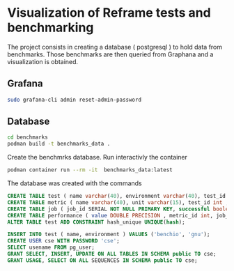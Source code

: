 
# Visualization of Reframe tests and benchmarking 

The project consists in creating a database ( postgresql ) to hold data from benchmarks. Those benchmarks are then queried from Graphana and a visualization is obtained.

## Grafana

```bash
sudo grafana-cli admin reset-admin-password
```

## Database 

```bash
cd benchmarks
podman build -t benchmarks_data .
```

Create the benchmrks database. Run interactivly the container

```bash
podman container run --rm -it  benchmarks_data:latest
```

The database was created with the commands 

```SQL
CREATE TABLE test ( name varchar(40), environment varchar(40), test_id SERIAL NOT NULL PRIMARY KEY , hash VARCHAR(20) );
CREATE TABLE metric ( name varchar(40), unit varchar(15), test_id int , CONSTRAINT testk FOREIGN KEY(test_id) REFERENCES test (test_id) ON DELETE CASCADE, metric_id SERIAL NOT NULL PRIMARY KEY );
CREATE TABLE job ( job_id SERIAL NOT NULL PRIMARY KEY, successful boolean, start_time TIMESTAMP WITH TIME ZONE, test_id int, CONSTRAINT testk FOREIGN KEY(test_id) REFERENCES test(test_id)   );
CREATE TABLE performance ( value DOUBLE PRECISION , metric_id int, job_id int, benchmark_id SERIAL NOT NULL PRIMARY KEY, CONSTRAINT metrick FOREIGN KEY(metric_id) REFERENCES metric, CONSTRAINT jobk FOREIGN KEY(job_id) REFERENCES job ON DELETE CASCADE  );
ALTER TABLE test ADD CONSTRAINT hash_unique UNIQUE(hash);
```

```SQL
INSERT INTO test ( name, environment ) VALUES ('benchio', 'gnu');
CREATE USER cse WITH PASSWORD 'cse';
SELECT usename FROM pg_user;
GRANT SELECT, INSERT, UPDATE ON ALL TABLES IN SCHEMA public TO cse;
GRANT USAGE, SELECT ON ALL SEQUENCES IN SCHEMA public TO cse;
```